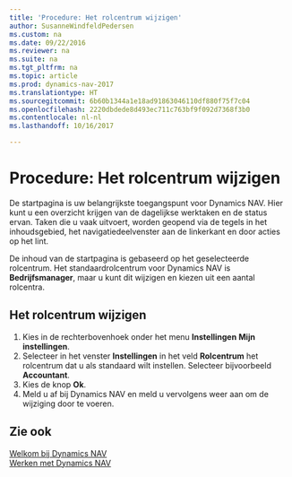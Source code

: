 ```yaml
---
title: 'Procedure: Het rolcentrum wijzigen'
author: SusanneWindfeldPedersen
ms.custom: na
ms.date: 09/22/2016
ms.reviewer: na
ms.suite: na
ms.tgt_pltfrm: na
ms.topic: article
ms.prod: dynamics-nav-2017
ms.translationtype: HT
ms.sourcegitcommit: 6b60b1344a1e18ad91863046110df880f75f7c04
ms.openlocfilehash: 2220dbdede8d493ec711c763bf9f092d7368f3b0
ms.contentlocale: nl-nl
ms.lasthandoff: 10/16/2017

---
```


# <a name="how-to-change-the-role-center"></a>Procedure: Het rolcentrum wijzigen
De startpagina is uw belangrijkste toegangspunt voor Dynamics NAV. Hier kunt u een overzicht krijgen van de dagelijkse werktaken en de status ervan. Taken die u vaak uitvoert, worden geopend via de tegels in het inhoudsgebied, het navigatiedeelvenster aan de linkerkant en door acties op het lint.

De inhoud van de startpagina is gebaseerd op het geselecteerde rolcentrum. Het standaardrolcentrum voor Dynamics NAV is **Bedrijfsmanager**, maar u kunt dit wijzigen en kiezen uit een aantal rolcentra.

## <a name="to-change-role-center"></a>Het rolcentrum wijzigen
1. Kies in de rechterbovenhoek onder het menu **Instellingen** **Mijn instellingen**.
2. Selecteer in het venster **Instellingen** in het veld **Rolcentrum** het rolcentrum dat u als standaard wilt instellen. Selecteer bijvoorbeeld **Accountant**.
3. Kies de knop **Ok**.
4. Meld u af bij Dynamics NAV en meld u vervolgens weer aan om de wijziging door te voeren.

## <a name="see-also"></a>Zie ook
[Welkom bij Dynamics NAV](across-get-started.md)  
[Werken met Dynamics NAV](ui-work-product.md)  


